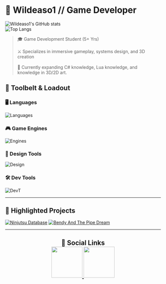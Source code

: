 # 👾 Wildeaso1 // Game Developer<br>
![Wildeaso1's GitHub stats](https://github-readme-stats.vercel.app/api?username=Wildeaso1&show_icons=true&theme=tokyonight&hide_rank=false)<br> 
![Top Langs](https://github-readme-stats.vercel.app/api/top-langs/?username=Wildeaso1&layout=compact&theme=tokyonight)<br>

> 🎓 Game Development Student (5+ Yrs)<br>  
> ⚔️ Specializes in immersive gameplay, systems design, and 3D creation<br>  
> 🧪 Currently expanding C# knowledge, Lua knowledge, and knowledge in 3D/2D art.<br>

## 🧰 Toolbelt & Loadout<br>
### 🖥️ Languages<br>
![Languages](https://skillicons.dev/icons?i=cs,js,html,lua)<br>
### 🎮 Game Engines<br>
![Engines](https://skillicons.dev/icons?i=unity)<br>
### 🎨 Design Tools<br>
![Design](https://skillicons.dev/icons?i=blender,ps)<br>
### 🛠️ Dev Tools<br>
![DevT](https://skillicons.dev/icons?i=github,gitlab,vscode,visualstudio,rider&perline=3)<br>

---
## 🎯 Highlighted Projects<br>
[![Ninjutsu Database](https://github-readme-stats.vercel.app/api/pin/?username=Wildeaso1&repo=Ninjutsu-DataBase&theme=tokyonight&show_icons=true)](https://github.com/Wildeaso1/Ninjutsu-DataBase)
[![Bendy And The Pipe Dream](https://github-readme-stats.vercel.app/api/pin/?username=WizelfMike&repo=BendyAndTheInkMachine&theme=tokyonight&show_icons=true)](https://github.com/WizelfMike/BendyAndTheInkMachine)

---
<h2 align="center">
  
📡 Social Links<br>
<a href="https://www.williamsoijer.com">
  <img src="https://img.shields.io/badge/Portfolio-FF7139?logo=Firefox&logoColor=white" width="100"/>
</a>
<a href="https://www.linkedin.com/in/william-soijer-517962237/">
  <img src="https://custom-icon-badges.demolab.com/badge/LinkedIn-0A66C2?logo=linkedin-white&logoColor=fff" width="100"/>
</a>
</h2>

